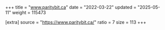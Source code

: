 +++
title = "www.paritybit.ca"
date = "2022-03-22"
updated = "2025-05-11"
weight = 115473

[extra]
source = "https://www.paritybit.ca/"
ratio = 7
size = 113
+++
